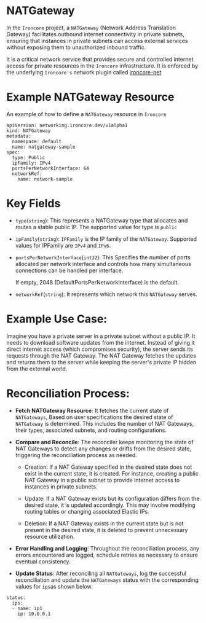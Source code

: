 # NATGateway
In the `Ironcore` project, a `NATGateway` (Network Address Translation Gateway) facilitates outbound internet connectivity in private subnets, ensuring that instances in private subnets can access external services without exposing them to unauthorized inbound traffic.

It is a critical network service that provides secure and controlled internet access for private resources in the `Ironcore` infrastructure. It is enforced by the underlying `Ironcore's` network plugin called <a href="https://github.com/ironcore-dev/ironcore-net/blob/main/apinetlet/controllers/natgateway_controller.go"> ironcore-net </a>

# Example NATGateway Resource
An example of how to define a `NATGateway` resource in `Ironcore`

```
apiVersion: networking.ironcore.dev/v1alpha1
kind: NATGateway
metadata:
  namespace: default
  name: natgateway-sample
spec:
  type: Public
  ipFamily: IPv4
  portsPerNetworkInterface: 64
  networkRef:
    name: network-sample
```

# Key Fields 
- `type`(`string`): This represents a NATGateway type that allocates and routes a stable public IP. The supported value for type is `public`

- `ipFamily`(`string`): `IPFamily` is the IP family of the `NATGateway`. Supported values for IPFamily are `IPv4` and `IPv6`.

- `portsPerNetworkInterface`(`int32`): This Specifies the number of ports allocated per network interface and controls how many simultaneous connections can be handled per interface. 

    If empty, 2048 (DefaultPortsPerNetworkInterface) is the default.

- `networkRef`(`string`): It represents which network this `NATGateway` serves.

# Example Use Case:
Imagine you have a private server in a private subnet without a public IP. It needs to download software updates from the internet. Instead of giving it direct internet access (which compromises security), the server sends its requests through the NAT Gateway. The NAT Gateway fetches the updates and returns them to the server while keeping the server's private IP hidden from the external world.

# Reconciliation Process:

- **Fetch NATGateway Resource**: It fetches the current state of `NATGateways`, Based on user specifications the desired state of `NATGateway` is determined. This includes the number of NAT Gateways, their types, associated subnets, and routing configurations.

- **Compare and Reconcile**: The reconciler keeps monitoring the state of NAT Gateways to detect any changes or drifts from the desired state, triggering the reconciliation process as needed.
    - Creation: If a NAT Gateway specified in the desired state does not exist in the current state, it is created. For instance, creating a public NAT Gateway in a public subnet to provide internet access to instances in private subnets.

    - Update: If a NAT Gateway exists but its configuration differs from the desired state, it is updated accordingly. This may involve modifying routing tables or changing associated Elastic IPs.

    - Deletion: If a NAT Gateway exists in the current state but is not present in the desired state, it is deleted to prevent unnecessary resource utilization.

- **Error Handling and Logging**: Throughout the reconciliation process, any errors encountered are logged, schedule retries as necessary to ensure eventual consistency.

- **Update Status**:
After reconciling all `NATGateways`, log the successful reconciliation and update the `NATGateways` status with the corresponding values for `ips`as shown below.

```
status:
  ips:
  - name: ip1
    ip: 10.0.0.1
```
